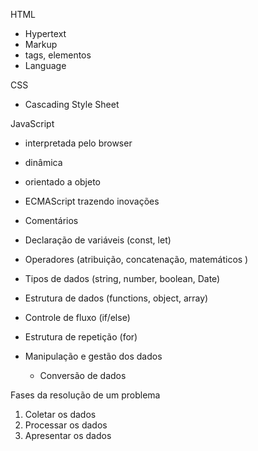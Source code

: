 HTML
- Hypertext
- Markup
- tags, elementos
- Language

CSS 
- Cascading Style Sheet

JavaScript
- interpretada pelo browser
- dinâmica
- orientado a objeto
- ECMAScript trazendo inovações

- Comentários
- Declaração de variáveis (const, let)
- Operadores (atribuição, concatenação, matemáticos )
- Tipos de dados (string, number, boolean, Date)
- Estrutura de dados (functions, object, array)
- Controle de fluxo (if/else)
- Estrutura de repetição (for)
- Manipulação e gestão dos dados
    - Conversão de dados


Fases da resolução de um problema
01. Coletar os dados
02. Processar os dados
03. Apresentar os dados
